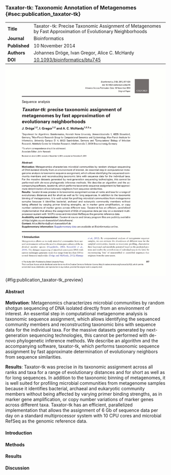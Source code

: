 ### Taxator-tk: Taxonomic Annotation of Metagenomes {#sec:publication_taxator-tk}


|  |  |
| :---------- | ------------------------------------------------------------ |
| **Title** |  Taxator-tk: Precise Taxonomic Assignment of Metagenomes by Fast Approximation of Evolutionary Neighborhoods |
| **Journal** |  Bioinformatics |
| **Published** | 10 November 2014 |
| **Authors** | Johannes Dröge, Ivan Gregor, Alice C. McHardy |
| **DOI** | [10.1093/bioinformatics/btu745](http://dx.doi.org/10.1093/bioinformatics/btu745) |

![Taxator-tk Article Preview](figure/publication_taxator-tk_preview.png){#fig:publication_taxator-tk_preview}

#### Abstract

**Motivation**: Metagenomics characterizes microbial communities by random shotgun sequencing of DNA isolated directly from an environment of interest. An essential step in computational metagenome analysis is taxonomic sequence assignment, which allows identifying the sequenced community members and reconstructing taxonomic bins with sequence data for the individual taxa. For the massive datasets generated by next-generation sequencing technologies, this cannot be performed with de-novo phylogenetic inference methods. We describe an algorithm and the accompanying software, taxator-tk, which performs taxonomic sequence assignment by fast approximate determination of evolutionary neighbors from sequence similarities.

**Results**: Taxator-tk was precise in its taxonomic assignment across all ranks and taxa for a range of evolutionary distances and for short as well as for long sequences. In addition to the taxonomic binning of metagenomes, it is well suited for profiling microbial communities from metagenome samples because it identifies bacterial, archaeal and eukaryotic community members without being affected by varying primer binding strengths, as in marker gene amplification, or copy number variations of marker genes across different taxa. Taxator-tk has an efficient, parallelized implementation that allows the assignment of 6 Gb of sequence data per day on a standard multiprocessor system with 10 CPU cores and microbial RefSeq as the genomic reference data.

#### Introduction

#### Methods

#### Results

#### Discussion
